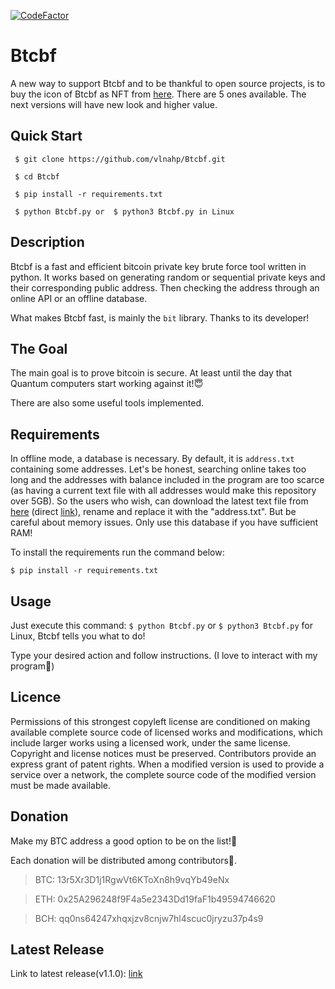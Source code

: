    [![CodeFactor](https://www.codefactor.io/repository/github/vlnahp/btcbf/badge/main)](https://www.codefactor.io/repository/github/vlnahp/btcbf/overview/main)
   
# Btcbf                                                                
A new way to support Btcbf and to be thankful to open source projects, is to buy the icon of Btcbf as NFT from [here](https://opensea.io/assets/matic/0x2953399124f0cbb46d2cbacd8a89cf0599974963/29326638034131043689181811786030646451603799113214635741285531928455660175365/). There are 5 ones available. The next versions will have new look and higher value.
## **Quick Start**
```
 $ git clone https://github.com/vlnahp/Btcbf.git

 $ cd Btcbf

 $ pip install -r requirements.txt

 $ python Btcbf.py or  $ python3 Btcbf.py in Linux
```

## **Description**

Btcbf is a fast and efficient bitcoin private key brute force tool written in python. It works based on generating random or sequential private keys and their corresponding public address. Then checking the address through an online API or an offline database.

What makes Btcbf fast, is mainly the `bit` library. Thanks to its developer!

## The Goal
The main goal is to prove bitcoin is secure. At least until the day that Quantum computers start working against it!:innocent:

There are also some useful tools implemented.



## **Requirements**

  In offline mode, a database is necessary. By default, it is `address.txt` containing some addresses. Let's be honest, searching online takes too long and the addresses with balance included in the program are too scarce (as having a current text file with all addresses would make this repository over 5GB). So the users who wish, can download the latest text file from [here](http://addresses.loyce.club/) (direct [link](http://addresses.loyce.club/Bitcoin_addresses_LATEST.txt.gz)), rename and replace it with the "address.txt". But be careful about memory issues. Only use this database if you have sufficient RAM!

To install the requirements run the command below:

```$ pip install -r requirements.txt```  


## **Usage**
Just execute this command: `$ python Btcbf.py` or `$ python3 Btcbf.py` for Linux, Btcbf tells you what to do!

Type your desired action and follow instructions. (I love to interact with my program🙂)

## **Licence**

Permissions of this strongest copyleft license are conditioned on making available complete source code of licensed works and modifications, which include larger works using a licensed work, under the same license. Copyright and license notices must be preserved. Contributors provide an express grant of patent rights. When a modified version is used to provide a service over a network, the complete source code of the modified version must be made available.


## **Donation**

Make my BTC address a good option to be on the list!:cowboy_hat_face:

Each donation will be distributed among contributors🤝.

>BTC: 13r5Xr3D1j1RgwVt6KToXn8h9vqYb49eNx

>ETH: 0x25A296248f9F4a5e2343Dd19faF1b49594746620

>BCH: qq0ns64247xhqxjzv8cnjw7hl4scuc0jryzu37p4s9


## Latest Release
Link to latest release(v1.1.0): [link](https://github.com/vlnahp/Btcbf/releases/download/v1.2.1/Btcbf-windows64-v.1.2.0.tar.xz)
